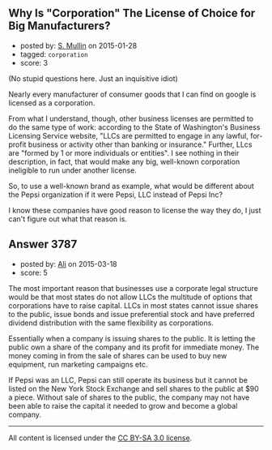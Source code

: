 ## Why Is "Corporation" The License of Choice for Big Manufacturers?

- posted by: [S. Mullin](https://stackexchange.com/users/5687959/s-mullin) on 2015-01-28
- tagged: `corporation`
- score: 3

(No stupid questions here. Just an inquisitive idiot)

Nearly every manufacturer of consumer goods that I can find on google is licensed as a corporation. 

From what I understand, though, other business licenses are permitted to do the same type of work: according to the State of Washington's Business Licensing Service website, "LLCs are permitted to engage in any lawful, for-profit business or activity other than banking or insurance." Further, LLcs are "formed by 1 or more individuals or entities". I see nothing in their description, in fact, that would make any big, well-known corporation ineligible to run under another license.

So, to use a well-known brand as example, what would be different about the Pepsi organization if it were Pepsi, LLC instead of Pepsi Inc?

 I know these companies have good reason to license the way they do, I just can't figure out what that reason is.


## Answer 3787

- posted by: [Ali](https://stackexchange.com/users/2815644/ali) on 2015-03-18
- score: 5

The most important reason that businesses use a corporate legal structure would be that most states do not allow LLCs the multitude of options that corporations have to raise capital. LLCs in most states cannot issue shares to the public, issue bonds and issue preferential stock and have preferred dividend distribution with the same flexibility as corporations. 

Essentially when a company is issuing shares to the public. It is letting the public own a share of the company and its profit for immediate money. The money coming in from the sale of shares can be used to buy new equipment, run marketing campaigns etc. 

If Pepsi was an LLC, Pepsi can still operate its business but it cannot be listed on the New York Stock Exchange and sell shares to the public at $90 a piece. Without sale of shares to the public, the company may not have been able to raise the capital it needed to grow and become a global company. 



---

All content is licensed under the [CC BY-SA 3.0 license](https://creativecommons.org/licenses/by-sa/3.0/).
